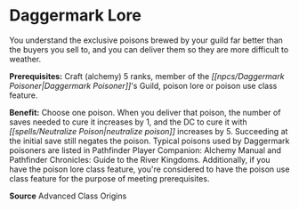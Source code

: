 ﻿---
cssclass: [feats]

---
# Daggermark Lore

You understand the exclusive poisons brewed by your guild far better than the buyers you sell to, and you can deliver them so they are more difficult to weather.

**Prerequisites:** Craft (alchemy) 5 ranks, member of the _[[npcs/Daggermark Poisoner|Daggermark Poisoner]]_'s Guild, poison lore or poison use class feature.

**Benefit:** Choose one poison. When you deliver that poison, the number of saves needed to cure it increases by 1, and the DC to cure it with _[[spells/Neutralize Poison|neutralize poison]]_ increases by 5. Succeeding at the initial save still negates the poison. Typical poisons used by Daggermark poisoners are listed in Pathfinder Player Companion: Alchemy Manual and Pathfinder Chronicles: Guide to the River Kingdoms. Additionally, if you have the poison lore class feature, you're considered to have the poison use class feature for the purpose of meeting prerequisites.

**Source** Advanced Class Origins